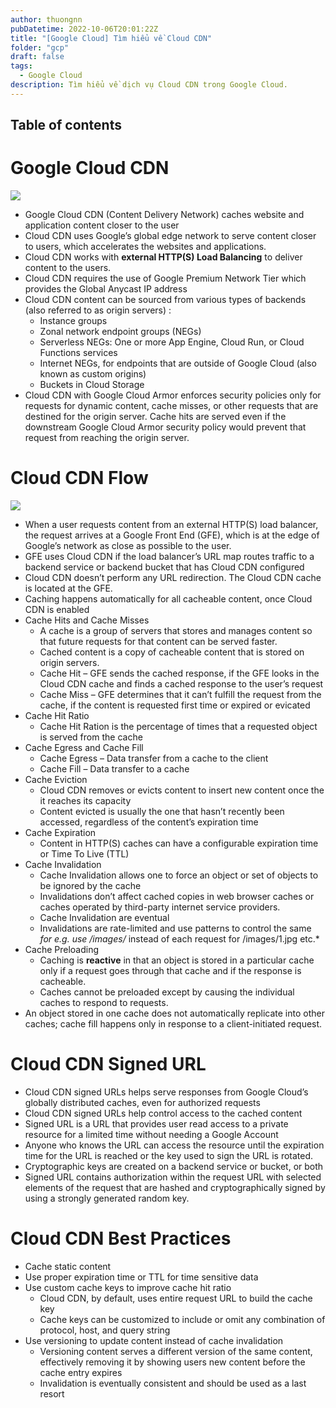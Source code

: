 ```yaml
---
author: thuongnn
pubDatetime: 2022-10-06T20:01:22Z
title: "[Google Cloud] Tìm hiểu về Cloud CDN"
folder: "gcp"
draft: false
tags:
  - Google Cloud
description: Tìm hiểu về dịch vụ Cloud CDN trong Google Cloud.
---
```


## Table of contents

# Google Cloud CDN

![](https://github.com/user-attachments/assets/9732d303-76f4-4d43-82d4-70f1dfba4485)

- Google Cloud CDN (Content Delivery Network) caches website and application content closer to the user
- Cloud CDN uses Google’s global edge network to serve content closer to users, which accelerates the websites and applications.
- Cloud CDN works with **external HTTP(S) Load Balancing** to deliver content to the users.
- Cloud CDN requires the use of Google Premium Network Tier which provides the Global Anycast IP address
- Cloud CDN content can be sourced from various types of backends (also referred to as origin servers) :
  - Instance groups
  - Zonal network endpoint groups (NEGs)
  - Serverless NEGs: One or more App Engine, Cloud Run, or Cloud Functions services
  - Internet NEGs, for endpoints that are outside of Google Cloud (also known as custom origins)
  - Buckets in Cloud Storage
- Cloud CDN with Google Cloud Armor enforces security policies only for requests for dynamic content, cache misses, or other requests that are destined for the origin server. Cache hits are served even if the downstream Google Cloud Armor security policy would prevent that request from reaching the origin server.

# Cloud CDN Flow

![](https://github.com/user-attachments/assets/5d83d7dc-93e2-45b8-95e9-3b080230e186)

- When a user requests content from an external HTTP(S) load balancer, the request arrives at a Google Front End (GFE), which is at the edge of Google’s network as close as possible to the user.
- GFE uses Cloud CDN if the load balancer’s URL map routes traffic to a backend service or backend bucket that has Cloud CDN configured
- Cloud CDN doesn’t perform any URL redirection. The Cloud CDN cache is located at the GFE.
- Caching happens automatically for all cacheable content, once Cloud CDN is enabled
- Cache Hits and Cache Misses
  - A cache is a group of servers that stores and manages content so that future requests for that content can be served faster.
  - Cached content is a copy of cacheable content that is stored on origin servers.
  - Cache Hit – GFE sends the cached response, if the GFE looks in the Cloud CDN cache and finds a cached response to the user’s request
  - Cache Miss – GFE determines that it can’t fulfill the request from the cache, if the content is requested first time or expired or evicated
- Cache Hit Ratio
  - Cache Hit Ration is the percentage of times that a requested object is served from the cache
- Cache Egress and Cache Fill
  - Cache Egress – Data transfer from a cache to the client
  - Cache Fill – Data transfer to a cache
- Cache Eviction
  - Cloud CDN removes or evicts content to insert new content once the it reaches its capacity
  - Content evicted is usually the one that hasn’t recently been accessed, regardless of the content’s expiration time
- Cache Expiration
  - Content in HTTP(S) caches can have a configurable expiration time or Time To Live (TTL)
- Cache Invalidation
  - Cache Invalidation allows one to force an object or set of objects to be ignored by the cache
  - Invalidations don’t affect cached copies in web browser caches or caches operated by third-party internet service providers.
  - Cache Invalidation are eventual
  - Invalidations are rate-limited and use patterns to control the same _for e.g. use /images/_ instead of each request for /images/1.jpg etc.\*
- Cache Preloading
  - Caching is **reactive** in that an object is stored in a particular cache only if a request goes through that cache and if the response is cacheable.
  - Caches cannot be preloaded except by causing the individual caches to respond to requests.
- An object stored in one cache does not automatically replicate into other caches; cache fill happens only in response to a client-initiated request.

# Cloud CDN Signed URL

- Cloud CDN signed URLs helps serve responses from Google Cloud’s globally distributed caches, even for authorized requests
- Cloud CDN signed URLs help control access to the cached content
- Signed URL is a URL that provides user read access to a private resource for a limited time without needing a Google Account
- Anyone who knows the URL can access the resource until the expiration time for the URL is reached or the key used to sign the URL is rotated.
- Cryptographic keys are created on a backend service or bucket, or both
- Signed URL contains authorization within the request URL with selected elements of the request that are hashed and cryptographically signed by using a strongly generated random key.

# Cloud CDN Best Practices

- Cache static content
- Use proper expiration time or TTL for time sensitive data
- Use custom cache keys to improve cache hit ratio
  - Cloud CDN, by default, uses entire request URL to build the cache key
  - Cache keys can be customized to include or omit any combination of protocol, host, and query string
- Use versioning to update content instead of cache invalidation
  - Versioning content serves a different version of the same content, effectively removing it by showing users new content before the cache entry expires
  - Invalidation is eventually consistent and should be used as a last resort
